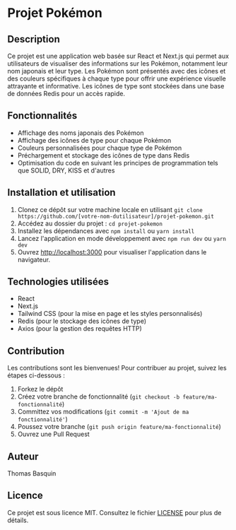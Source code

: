 # Projet Pokémon

## Description

Ce projet est une application web basée sur React et Next.js qui permet aux utilisateurs de visualiser des informations sur les Pokémon, notamment leur nom japonais et leur type. Les Pokémon sont présentés avec des icônes et des couleurs spécifiques à chaque type pour offrir une expérience visuelle attrayante et informative. Les icônes de type sont stockées dans une base de données Redis pour un accès rapide.

## Fonctionnalités

- Affichage des noms japonais des Pokémon
- Affichage des icônes de type pour chaque Pokémon
- Couleurs personnalisées pour chaque type de Pokémon
- Préchargement et stockage des icônes de type dans Redis
- Optimisation du code en suivant les principes de programmation tels que SOLID, DRY, KISS et d'autres

## Installation et utilisation

1. Clonez ce dépôt sur votre machine locale en utilisant `git clone https://github.com/[votre-nom-dutilisateur]/projet-pokemon.git`
2. Accédez au dossier du projet : `cd projet-pokemon`
3. Installez les dépendances avec `npm install` ou `yarn install`
4. Lancez l'application en mode développement avec `npm run dev` ou `yarn dev`
5. Ouvrez [http://localhost:3000](http://localhost:3000) pour visualiser l'application dans le navigateur.

## Technologies utilisées

- React
- Next.js
- Tailwind CSS (pour la mise en page et les styles personnalisés)
- Redis (pour le stockage des icônes de type)
- Axios (pour la gestion des requêtes HTTP)

## Contribution

Les contributions sont les bienvenues! Pour contribuer au projet, suivez les étapes ci-dessous :

1. Forkez le dépôt
2. Créez votre branche de fonctionnalité (`git checkout -b feature/ma-fonctionnalité`)
3. Committez vos modifications (`git commit -m 'Ajout de ma fonctionnalité'`)
4. Poussez votre branche (`git push origin feature/ma-fonctionnalité`)
5. Ouvrez une Pull Request

## Auteur

Thomas Basquin

## Licence

Ce projet est sous licence MIT. Consultez le fichier [LICENSE](LICENSE) pour plus de détails.
